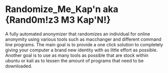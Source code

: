 # Randomize_Me_Kap'n  aka {Rand0m!z3 M3 Kap'N!}
A fully automated anonymizer that randomizes an individual for online anonymity using various tools such as macchanger and different command line programs.
The main goal is to provide a one click solution to completely giving your computer a brand new identity with as little effort as possible.
Another goal is to use as many tools as possible that are stock within ubuntu or kali as to lessen the amount of programs that need to be downloaded.
